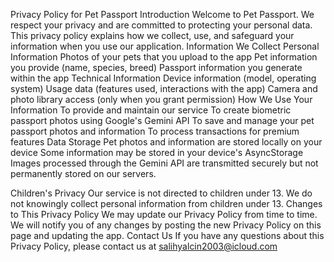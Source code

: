 Privacy Policy for Pet Passport
Introduction
Welcome to Pet Passport. We respect your privacy and are committed to protecting your personal data. This privacy policy explains how we collect, use, and safeguard your information when you use our application.
Information We Collect
Personal Information
Photos of your pets that you upload to the app
Pet information you provide (name, species, breed)
Passport information you generate within the app
Technical Information
Device information (model, operating system)
Usage data (features used, interactions with the app)
Camera and photo library access (only when you grant permission)
How We Use Your Information
To provide and maintain our service
To create biometric passport photos using Google's Gemini API
To save and manage your pet passport photos and information
To process transactions for premium features
Data Storage
Pet photos and information are stored locally on your device
Some information may be stored in your device's AsyncStorage
Images processed through the Gemini API are transmitted securely but not permanently stored on our servers.

Children's Privacy
Our service is not directed to children under 13. We do not knowingly collect personal information from children under 13.
Changes to This Privacy Policy
We may update our Privacy Policy from time to time. We will notify you of any changes by posting the new Privacy Policy on this page and updating the app.
Contact Us
If you have any questions about this Privacy Policy, please contact us at salihyalcin2003@icloud.com
